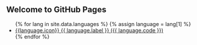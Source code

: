 ## Welcome to GitHub Pages

<ul class="languages">
{% for lang in site.data.languages %}
{% assign language = lang[1] %}
<li><a href="{{site.baseurl}}{{lang[0]}}">{{language.icon}} {{ language.label }} ({{ language.code }})</a></li>
{% endfor %}
</ul>

